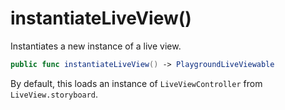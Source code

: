 # instantiateLiveView()

Instantiates a new instance of a live view.

``` swift
public func instantiateLiveView() -> PlaygroundLiveViewable 
```

By default, this loads an instance of `LiveViewController` from `LiveView.storyboard`.
